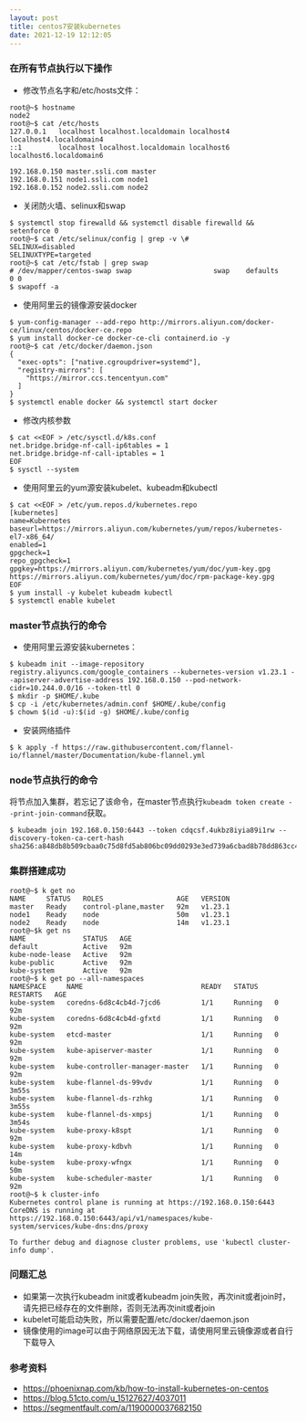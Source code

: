 ```yaml
---
layout: post
title: centos7安装kubernetes
date: 2021-12-19 12:12:05
---
```



### 在所有节点执行以下操作

- 修改节点名字和/etc/hosts文件：

```
root@~$ hostname
node2
root@~$ cat /etc/hosts
127.0.0.1   localhost localhost.localdomain localhost4 localhost4.localdomain4
::1         localhost localhost.localdomain localhost6 localhost6.localdomain6

192.168.0.150 master.ssli.com master
192.168.0.151 node1.ssli.com node1
192.168.0.152 node2.ssli.com node2
```

- 关闭防火墙、selinux和swap

```
$ systemctl stop firewalld && systemctl disable firewalld && setenforce 0
root@~$ cat /etc/selinux/config | grep -v \#
SELINUX=disabled
SELINUXTYPE=targeted
root@~$ cat /etc/fstab | grep swap
# /dev/mapper/centos-swap swap                    swap    defaults        0 0
$ swapoff -a
```

- 使用阿里云的镜像源安装docker

```
$ yum-config-manager --add-repo http://mirrors.aliyun.com/docker-ce/linux/centos/docker-ce.repo
$ yum install docker-ce docker-ce-cli containerd.io -y
root@~$ cat /etc/docker/daemon.json
{
  "exec-opts": ["native.cgroupdriver=systemd"],
  "registry-mirrors": [
    "https://mirror.ccs.tencentyun.com"
  ]
}
$ systemctl enable docker && systemctl start docker
```

- 修改内核参数

```
$ cat <<EOF > /etc/sysctl.d/k8s.conf
net.bridge.bridge-nf-call-ip6tables = 1
net.bridge.bridge-nf-call-iptables = 1
EOF
$ sysctl --system
```

- 使用阿里云的yum源安装kubelet、kubeadm和kubectl

```
$ cat <<EOF > /etc/yum.repos.d/kubernetes.repo
[kubernetes]
name=Kubernetes
baseurl=https://mirrors.aliyun.com/kubernetes/yum/repos/kubernetes-el7-x86_64/
enabled=1
gpgcheck=1
repo_gpgcheck=1
gpgkey=https://mirrors.aliyun.com/kubernetes/yum/doc/yum-key.gpg https://mirrors.aliyun.com/kubernetes/yum/doc/rpm-package-key.gpg
EOF
$ yum install -y kubelet kubeadm kubectl
$ systemctl enable kubelet
```

### master节点执行的命令

- 使用阿里云源安装kubernetes：

```
$ kubeadm init --image-repository registry.aliyuncs.com/google_containers --kubernetes-version v1.23.1 --apiserver-advertise-address 192.168.0.150 --pod-network-cidr=10.244.0.0/16 --token-ttl 0
$ mkdir -p $HOME/.kube
$ cp -i /etc/kubernetes/admin.conf $HOME/.kube/config
$ chown $(id -u):$(id -g) $HOME/.kube/config
```
- 安装网络插件

```
$ k apply -f https://raw.githubusercontent.com/flannel-io/flannel/master/Documentation/kube-flannel.yml
```

### node节点执行的命令

将节点加入集群，若忘记了该命令，在master节点执行`kubeadm token create --print-join-command`获取。

```
$ kubeadm join 192.168.0.150:6443 --token cdqcsf.4ukbz8iyia89i1rw --discovery-token-ca-cert-hash sha256:a848db8b509cbaa0c75d8fd5ab806bc09dd0293e3ed739a6cbad8b78dd863cc4
```

### 集群搭建成功

```
root@~$ k get no
NAME     STATUS   ROLES                  AGE   VERSION
master   Ready    control-plane,master   92m   v1.23.1
node1    Ready    node                   50m   v1.23.1
node2    Ready    node                   14m   v1.23.1
root@~$k get ns
NAME              STATUS   AGE
default           Active   92m
kube-node-lease   Active   92m
kube-public       Active   92m
kube-system       Active   92m
root@~$ k get po --all-namespaces
NAMESPACE     NAME                             READY   STATUS    RESTARTS   AGE
kube-system   coredns-6d8c4cb4d-7jcd6          1/1     Running   0          92m
kube-system   coredns-6d8c4cb4d-gfxtd          1/1     Running   0          92m
kube-system   etcd-master                      1/1     Running   0          92m
kube-system   kube-apiserver-master            1/1     Running   0          92m
kube-system   kube-controller-manager-master   1/1     Running   0          92m
kube-system   kube-flannel-ds-99vdv            1/1     Running   0          3m55s
kube-system   kube-flannel-ds-rzhkg            1/1     Running   0          3m55s
kube-system   kube-flannel-ds-xmpsj            1/1     Running   0          3m54s
kube-system   kube-proxy-k8spt                 1/1     Running   0          92m
kube-system   kube-proxy-kdbvh                 1/1     Running   0          14m
kube-system   kube-proxy-wfngx                 1/1     Running   0          50m
kube-system   kube-scheduler-master            1/1     Running   0          92m
root@~$ k cluster-info
Kubernetes control plane is running at https://192.168.0.150:6443
CoreDNS is running at https://192.168.0.150:6443/api/v1/namespaces/kube-system/services/kube-dns:dns/proxy

To further debug and diagnose cluster problems, use 'kubectl cluster-info dump'.
```

### 问题汇总

- 如果第一次执行kubeadm init或者kubeadm join失败，再次init或者join时，请先把已经存在的文件删除，否则无法再次init或者join
- kubelet可能启动失败，所以需要配置/etc/docker/daemon.json
- 镜像使用的image可以由于网络原因无法下载，请使用阿里云镜像源或者自行下载导入

### 参考资料

- https://phoenixnap.com/kb/how-to-install-kubernetes-on-centos
- https://blog.51cto.com/u_15127627/4037011
- https://segmentfault.com/a/1190000037682150
